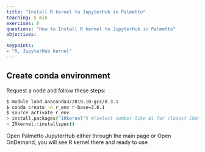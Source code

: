 ```yaml
---
title: "Install R kernel to JupyterHub in Palmetto"
teaching: 5 min
exercises: 0
questions: "How to Install R kernel to JupyterHub in Palmetto"
objectives:

keypoints:
- "R, JupyterHub kernel"
---
```


## Create conda environment
Request a node and follow these steps:

```bash
$ module load anaconda3/2019.10-gcc/8.3.1
$ conda create -n r_env r-base=3.6.1
$ source activate r_env
> install.packages("IRkernel") #(select number like 81 for closest CRAN)
> IRkernel::installspec()
```

Open Palmetto JupyterHub either through the main page or Open OnDemand, you will see R kernel there and ready to use



